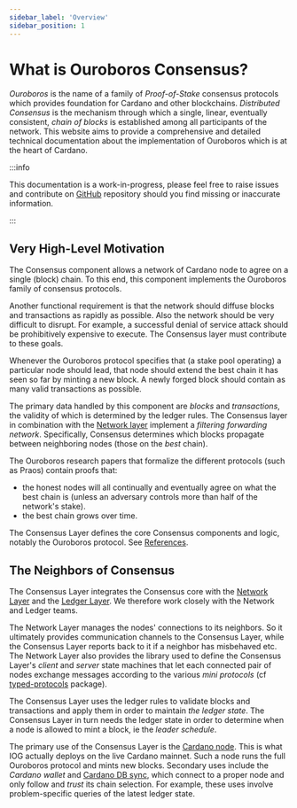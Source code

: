 ```yaml
---
sidebar_label: 'Overview'
sidebar_position: 1
---
```


# What is Ouroboros Consensus?

_Ouroboros_ is the name of a family of _Proof-of-Stake_ consensus protocols which provides foundation for Cardano and other blockchains. _Distributed Consensus_ is the mechanism through which a single, linear, eventually consistent, _chain of blocks_ is established among all participants of the network.  This
website aims to provide a comprehensive and detailed technical
documentation about the implementation of Ouroboros which is at the
heart of Cardano.


:::info

This documentation is a work-in-progress, please feel free to raise
issues and contribute on
[GitHub](https://github.com/IntersectMBO/ouroboros-consensus)
repository should you find missing or inaccurate information.

:::

## Very High-Level Motivation

The Consensus component allows a network of Cardano node to agree on a single (block) chain.
To this end, this component implements the Ouroboros family of consensus protocols.

Another functional requirement is that the network should diffuse blocks and transactions as rapidly as
possible. Also the network should be very difficult to disrupt. For example, a successful denial of service attack should be prohibitively expensive to execute.
The Consensus layer must contribute to these goals.

Whenever the Ouroboros protocol specifies that (a stake pool operating) a particular node should lead, that node should extend the best chain it has seen so far by minting a new block.
A newly forged block should contain as many valid transactions as possible.

The primary data handled by this component are _blocks_ and _transactions_, the validity of which is determined by the ledger rules.
The Consensus layer in combination with the [Network layer][ouroboros-network] implement a _filtering forwarding network_.
Specifically, Consensus determines which blocks propagate between neighboring nodes (those on the _best_ chain).

The Ouroboros research papers that formalize the different protocols (such as Praos) contain proofs that:
- the honest nodes will all continually and eventually agree on what the best chain is (unless an adversary controls more than half of the network's stake).
- the best chain grows over time.

The Consensus Layer defines the core Consensus components and logic, notably the
Ouroboros protocol. See [References](References).

## The Neighbors of Consensus

The Consensus Layer integrates the Consensus core with the [Network Layer][ouroboros-network] and the
[Ledger Layer](https://github.com/IntersectMBO/cardano-ledger). We therefore work closely with the Network
and Ledger teams.

The Network Layer manages the nodes' connections to its
neighbors. So it ultimately provides communication channels to the Consensus
Layer, while the Consensus Layer reports back to it if a neighbor has misbehaved
etc. The Network Layer also provides the library used to define the Consensus
Layer's _client_ and _server_ state machines that let each connected pair of
nodes exchange messages according to the various _mini protocols_ (cf
[typed-protocols](https://github.com/input-output-hk/typed-protocols) package).

The Consensus Layer uses the ledger rules to validate blocks and transactions
and apply them in order to maintain _the ledger state_. The Consensus Layer in
turn needs the ledger state in order to determine when a node is allowed to mint
a block, ie the _leader schedule_.

The primary use of the Consensus Layer is the [Cardano node](https://github.com/IntersectMBO/cardano-node). This
is what IOG actually deploys on the live Cardano mainnet. Such a node runs the
full Ouroboros protocol and mints new blocks. Secondary uses include the
_Cardano wallet_ and [Cardano DB sync](https://github.com/IntersectMBO/cardano-db-sync), which
connect to a proper node and only follow and _trust_ its chain selection. For
example, these uses involve problem-specific queries of the latest ledger state.

[ouroboros-network]: https://github.com/IntersectMBO/ouroboros-network
